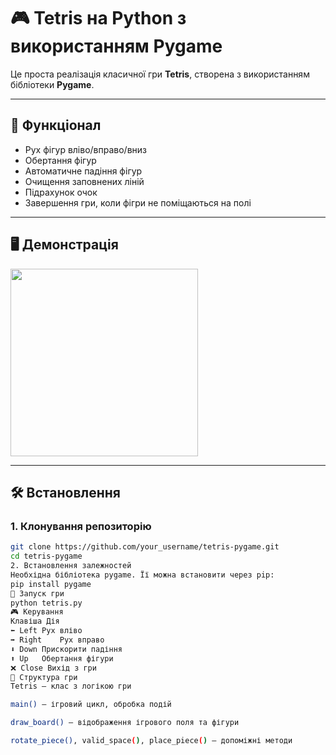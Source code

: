 # 🎮 Tetris на Python з використанням Pygame

Це проста реалізація класичної гри **Tetris**, створена з використанням бібліотеки **Pygame**.

---

## 🧩 Функціонал

- Рух фігур вліво/вправо/вниз
- Обертання фігур
- Автоматичне падіння фігур
- Очищення заповнених ліній
- Підрахунок очок
- Завершення гри, коли фігри не поміщаються на полі

---

## 🖥️ Демонстрація

<img src="https://upload.wikimedia.org/wikipedia/commons/7/7c/Tetris.gif" width="300"/>

---

## 🛠️ Встановлення

### 1. Клонування репозиторію

```bash
git clone https://github.com/your_username/tetris-pygame.git
cd tetris-pygame
2. Встановлення залежностей
Необхідна бібліотека pygame. Її можна встановити через pip:
pip install pygame
🚀 Запуск гри
python tetris.py
🎮 Керування
Клавіша	Дія
⬅️ Left	Рух вліво
➡️ Right	Рух вправо
⬇️ Down	Прискорити падіння
⬆️ Up	Обертання фігури
❌ Close	Вихід з гри
📁 Структура гри
Tetris — клас з логікою гри

main() — ігровий цикл, обробка подій

draw_board() — відображення ігрового поля та фігури

rotate_piece(), valid_space(), place_piece() — допоміжні методи
